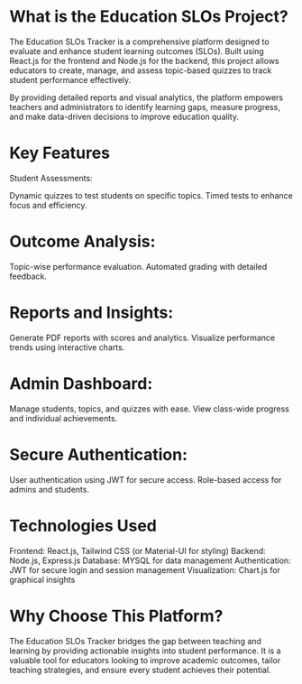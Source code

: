 # What is the Education SLOs Project? 
The Education SLOs Tracker is a comprehensive platform designed to evaluate and enhance student learning outcomes (SLOs). Built using React.js for the frontend and Node.js for the backend, this project allows educators to create, manage, and assess topic-based quizzes to track student performance effectively.

By providing detailed reports and visual analytics, the platform empowers teachers and administrators to identify learning gaps, measure progress, and make data-driven decisions to improve education quality.

# Key Features
Student Assessments:

Dynamic quizzes to test students on specific topics.
Timed tests to enhance focus and efficiency.

# Outcome Analysis:

Topic-wise performance evaluation.
Automated grading with detailed feedback.

# Reports and Insights:

Generate PDF reports with scores and analytics.
Visualize performance trends using interactive charts.

# Admin Dashboard:

Manage students, topics, and quizzes with ease.
View class-wide progress and individual achievements.

# Secure Authentication:

User authentication using JWT for secure access.
Role-based access for admins and students.

# Technologies Used
Frontend: React.js, Tailwind CSS (or Material-UI for styling)
Backend: Node.js, Express.js
Database: MYSQL for data management
Authentication: JWT for secure login and session management
Visualization: Chart.js for graphical insights

# Why Choose This Platform?
The Education SLOs Tracker bridges the gap between teaching and learning by providing actionable insights into student performance. It is a valuable tool for educators looking to improve academic outcomes, tailor teaching strategies, and ensure every student achieves their potential.


